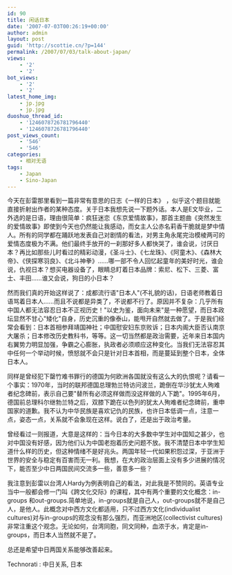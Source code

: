 ```yaml
---
id: 90
title: 闲话日本
date: '2007-07-03T00:26:19+00:00'
author: admin
layout: post
guid: 'http://scottie.cn/?p=144'
permalink: /2007/07/03/talk-about-japan/
views:
    - '2'
    - '2'
bot_views:
    - '2'
    - '2'
latest_home_img:
    - jp.jpg
    - jp.jpg
duoshuo_thread_id:
    - '1246078726781796440'
    - '1246078726781796440'
post_views_count:
    - '546'
    - '546'
categories:
    - 相对无语
tags:
    - Japan
    - Sino-Japan
---
```


今天在彭雷那里看到一篇非常有意思的日志《一样的日本》 ，似乎这个题目就能直接折射出作者的某种态度。关于日本我想先说一下题外话。本人是E文毕业，二外选的是日语，理由很简单：疯狂迷恋《东京爱情故事》，那首主题曲《突然发生的爱情故事》即使到今天也仍然能让我感动，而女主人公赤名莉香干脆就是梦中情人。所有的同学都在踊跃地发表自己对剧情的看法，对男主角永尾完治模棱两可的爱情态度极为不满。他们最终手放开的一刹那好多人都快哭了，谁会说，讨厌日本？再比如那些儿时看过的精彩动漫，《圣斗士》、《七龙珠》、《阿童木》、《森林大帝》、《侠探寒羽良》、《北斗神拳》......哪一部不令人回忆起童年的美好时光，谁会说，仇视日本？想买电器设备了，眼睛总盯着日本品牌：索尼、松下、三菱、富士、丰田......谁又会说，狗日的小日本？

然而我们真的开始这样说了：成都流行语"日本人"(不礼貌的话)，日语老师教着日语骂着日本人......而且不说都是异类了，不说都不行了。原因并不复杂：几乎所有中国人都无法容忍日本不正视历史！"以史为鉴，面向未来"是一种愿望，而日本政坛显然不甘心"矮化"自身，历史沉重的像泰山，能甩开自然就去做了。于是我们经常会看到：日本首相参拜靖国神社；中国慰安妇东京败诉；日本内阁大臣否认南京大屠杀；日本修改历史教科书，等等。这一切当然都是政治需要，近年来日本国内右翼势力明显加强，争霸之心膨胀，执政者必须顺应这种变化。当我们无法容忍其中任何一个举动时候，愤怒就不会只是针对日本首相，而是蔓延到整个日本，全体日本人。

同样是曾经犯下罄竹难书罪行的德国为何欧洲各国就没有这么大的仇恨呢？请看一个事实：1970年，当时的联邦德国总理勃兰特访问波兰，跪倒在华沙犹太人殉难者纪念碑前，表示自己要"替所有必须这样做而没这样做的人下跪"。1995年6月，德国前总理科尔继勃兰特之后，双膝下跪在以色列的犹太人殉难者纪念碑前，重申国家的道歉。我不认为中华民族是喜欢记仇的民族，也许日本低调一点，注意一点，姿态一点，关系就不会象现在这样。说白了，还是出于政治考量。

曾经看过一则报道，大意是这样的：当今日本的大多数中学生对中国知之甚少，也对中国没有好感，因为他们认为中国老抱着历史问题不放。我不清楚日本中学生知道什么样的历史，但这种情绪不是好兆头。两国年轻一代如果积怨过深，于亚洲于世界的安全与稳定有百害而无一利。我想，在大的政治层面上没有多少进展的情况下，能否至少中日两国民间交流多一些，善意多一些？

我注意到彭雷以台湾人Hardy为例表明自己的看法，对此我是不赞同的。英语专业当中一般都会修一门叫《跨文化交际》的课程，其中有两个重要的文化概念：in-groups 和out-groups.简单地说，in-groups就是自己人，out-groups就不是自己人，是他人。此概念对中西方文化都适用，只不过西方文化(individualist cultures)对与in-groups的观念没有那么强烈，而亚洲地区(collectivist cultures)非常注重这个观念。无论如何，台湾同胞，同文同种，血浓于水，肯定是in-groups，而日本人当然就不是了。

总还是希望中日两国关系能够改善起来。

Technorati : 中日关系, 日本